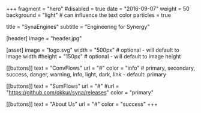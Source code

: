 +++
fragment = "hero"
#disabled = true
date = "2016-09-07"
weight = 50
background = "light" # can influence the text color
particles = true

title = "SynaEngines"
subtitle = "Engineering for Synergy"

[header]
  image = "header.jpg"

[asset]
  image = "logo.svg"
  width = "500px" # optional - will default to image width
  #height = "150px" # optional - will default to image height

[[buttons]]
  text = "ConvFlows"
  url = "#"
  color = "info" # primary, secondary, success, danger, warning, info, light, dark, link - default: primary

[[buttons]]
  text = "SumFlows"
  url = "#"
  #url = "https://github.com/okkur/syna/releases"
  color = "primary"

[[buttons]]
  text = "About Us"
  url = "#"
  color = "success"
+++
